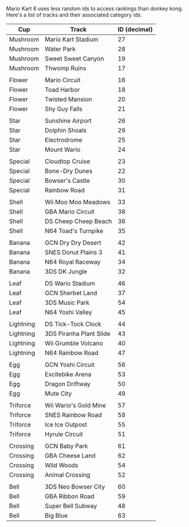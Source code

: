 Mario Kart 8 uses less random ids to access rankings than donkey kong. Here's a list of tracks and their associated category ids.

| Cup | Track | ID (decimal) |
| --- | --- | --- |
| Mushroom | Mario Kart Stadium | 27 |
| Mushroom | Water Park | 28 |
| Mushroom | Sweet Sweet Canyon | 19 |
| Mushroom | Thwomp Ruins | 17 |
||
| Flower | Mario Circuit | 16 |
| Flower | Toad Harbor | 18 |
| Flower | Twisted Mansion | 20 |
| Flower | Shy Guy Falls | 21 |
||
| Star | Sunshine Airport | 26 |
| Star | Dolphin Shoals | 29 |
| Star | Electrodrome | 25 |
| Star | Mount Wario | 24 |
||
| Special | Cloudtop Cruise | 23 |
| Special | Bone-Dry Dunes | 22 |
| Special | Bowser's Castle | 30 |
| Special | Rainbow Road | 31 |
||
| Shell | Wii Moo Moo Meadows | 33 |
| Shell | GBA Mario Circuit | 38 |
| Shell | DS Cheep Cheep Beach | 36 |
| Shell | N64 Toad's Turnpike | 35 |
||
| Banana | GCN Dry Dry Desert | 42 |
| Banana | SNES Donut Plains 3 | 41 |
| Banana | N64 Royal Raceway | 34 |
| Banana | 3DS DK Jungle | 32 |
||
| Leaf | DS Wario Stadium | 46 |
| Leaf | GCN Sherbet Land | 37 |
| Leaf | 3DS Music Park | 54 |
| Leaf | N64 Yoshi Valley | 45 |
||
| Lightning | DS Tick-Tock Clock | 44 |
| Lightning | 3DS Piranha Plant Slide | 43 |
| Lightning | Wii Grumble Volcano | 40 |
| Lightning | N64 Rainbow Road | 47 |
||
| Egg | GCN Yoshi Circuit | 56 |
| Egg | Excitebike Arena | 53 |
| Egg | Dragon Driftway | 50 |
| Egg | Mute City | 49 |
||
| Triforce | Wii Wario's Gold Mine | 57 |
| Triforce | SNES Rainbow Road | 58 |
| Triforce | Ice Ice Outpost | 55 |
| Triforce | Hyrule Circuit | 51 |
||
| Crossing | GCN Baby Park | 61 |
| Crossing | GBA Cheese Land | 62 |
| Crossing | Wild Woods | 54 |
| Crossing | Animal Crossing | 52 |
||
| Bell | 3DS Neo Bowser City | 60 |
| Bell | GBA Ribbon Road | 59 |
| Bell | Super Bell Subway | 48 |
| Bell | Big Blue | 63 |